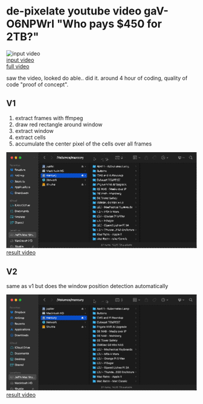 # de-pixelate youtube video gaV-O6NPWrI "Who pays $450 for 2TB?"

![input video](v2/frames/0010.png)\
[input video](gaV-O6NPWrI.webm)\
[full video](https://www.youtube.com/watch?v=gaV-O6NPWrI)

saw the video, looked do able.. did it.
around 4 hour of coding, quality of code "proof of concept".

## V1

1. extract frames with ffmpeg
2. draw red rectangle around window
3. extract window
4. extract cells
5. accumulate the center pixel of the cells over all frames

![result image](v1/accumulated/0057.png)\
[result video](v1/accumulated/VIDEO_2025-03-22T13:18:23+0100.webm)

## V2

same as v1 but does the window position detection automatically

![result image](v2/accumulated/0207.png)\
[result video](v2/accumulated/VIDEO_2025-03-22T15:03:11+0100.webm)
